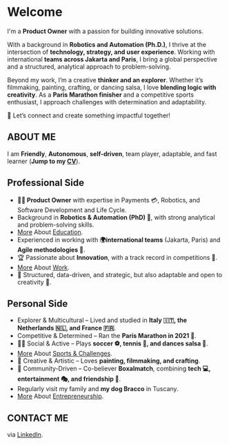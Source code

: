 # Welcome

I'm a **Product Owner** with a passion for building innovative solutions.

With a background in **Robotics and Automation (Ph.D.)**, I thrive at the intersection of **technology, strategy, and user experience**. Working with international **teams across Jakarta and Paris**, I bring a global perspective and a structured, analytical approach to problem-solving.

Beyond my work, I’m a creative **thinker and an explorer**. Whether it’s filmmaking, painting, crafting, or dancing salsa, I love **blending logic with creativity**. As a **Paris Marathon finisher** and a competitive sports enthusiast, I approach challenges with determination and adaptability.

🚀 Let’s connect and create something impactful together!

## ABOUT ME

I am **Friendly**, **Autonomous**, **self-driven**, team player, adaptable, and fast learner (**Jump to my [CV](https://teoka.github.io/career/CV.html)**).

## Professional Side

- **👨‍💻 Product Owner** with expertise in Payments 💳, Robotics, and Software Development and Life Cycle.
- Background in **Robotics & Automation (PhD) 🤖**, with strong analytical and problem-solving skills.
- [More](https://teoka.github.io/career/education.html) About <ins>Education</ins>.
- Experienced in working with **🌍international teams** (Jakarta, Paris) and **Agile methodologies 🔄**.
- 🏆 Passionate about **Innovation**, with a track record in competitions 🏅.
- [More](https://teoka.github.io/career/work.html) About <ins>Work</ins>.
- 🔬 Structured, data-driven, and strategic, but also adaptable and open to creativity 🎨.

## Personal Side

- Explorer & Multicultural – Lived and studied in **Italy 🇮🇹, the Netherlands 🇳🇱, and France 🇫🇷**.
- Competitive & Determined – Ran the **Paris Marathon in 2021 🏅**. 
- 🏃‍♂️ Social & Active – Plays **soccer ⚽, tennis 🎾, and dances salsa 💃**.
- [More](https://teoka.github.io/hobbies/sports.html) About <ins>Sports & Challenges</ins>.
- 🎨 Creative & Artistic – Loves **painting, filmmaking, and crafting**.
- 👥 Community-Driven – Co-believer **Boxalmatch**, combining **tech 💻, entertainment 🎭, and friendship 🤝**.
- Regularly visit my family and **my dog Bracco** in Tuscany.
- [More](https://teoka.github.io/hobbies/entrepreneurship.html) About <ins>Entrepreneurship</ins>.

## CONTACT ME

via [LinkedIn](https://www.linkedin.com/in/matteociocca/).
